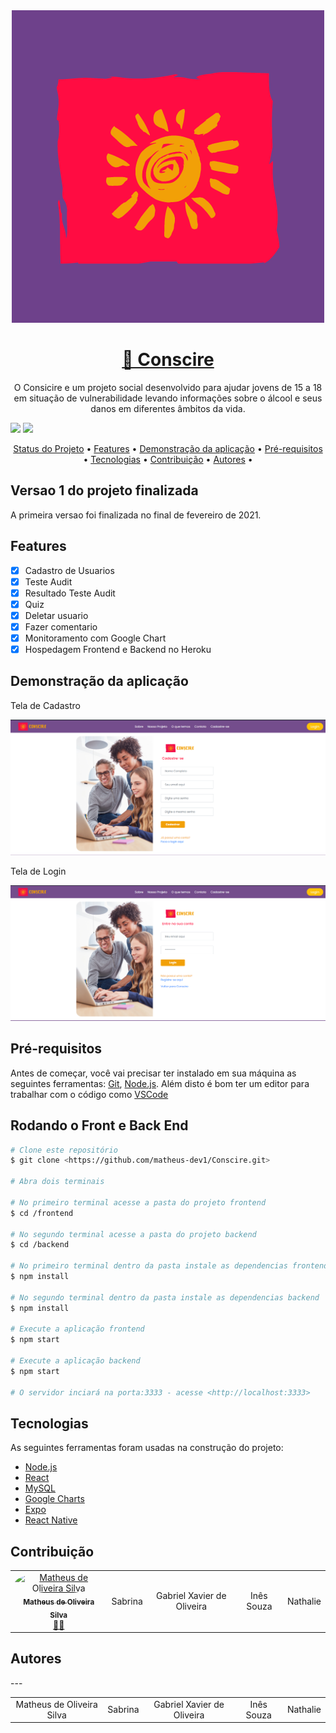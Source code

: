 <div align="center">
  <img src="frontend/src/assets/images/img-logo.png" alt="Logo Conscire"/>
</div>

<h1 align="center">
    <a href="http://conscire-front.herokuapp.com/">🔗 Conscire</a>
</h1>

<p align="center">O Consicire e um projeto social desenvolvido para ajudar jovens de 15 a 18 em situação de vulnerabilidade levando informações sobre o álcool e seus danos em diferentes âmbitos da vida.</p>

<img src="https://img.shields.io/apm/l/react?color=6e418b&style=for-the-badge"/>

<img src="https://img.shields.io/static/v1?label=Sistema&message=Conscire&color=6e418b&style=for-the-badge&logo=ghost"/>

<p align="center">
  <a href="#status-projeto">Status do Projeto</a> •
  <a href="#features">Features</a> •
  <a href="#demonstracao">Demonstração da aplicação</a> •
  <a href="#pre-requisitos">Pré-requisitos</a> •
  <a href="#tecnologias">Tecnologias</a> •
  <a href="#contribuicao">Contribuição</a> •
  <a href="#autores">Autores</a> •
</p>

<h2 id="status-projeto">Versao 1 do projeto finalizada</h2>
<p>A primeira versao foi finalizada no final de fevereiro de 2021.</p>

<h2 id="features">Features</h2>

- [x] Cadastro de Usuarios
- [x] Teste Audit
- [x] Resultado Teste Audit
- [x] Quiz
- [x] Deletar usuario
- [x] Fazer comentario
- [x] Monitoramento com Google Chart
- [x] Hospedagem Frontend e Backend no Heroku

<h2 id="demonstracao">Demonstração da aplicação</h2>

<p>Tela de Cadastro</p>
<img src="frontend/src/assets/images/cadastro.png" alt="Screenshot da tela de Cadastro do Conscire"/>

<p>Tela de Login</p>
<img src="frontend/src/assets/images/login.png" alt="Scerenshot da tela de Login do Conscire"/>

<h2 id="pre-requisitos">Pré-requisitos</h2>

Antes de começar, você vai precisar ter instalado em sua máquina as seguintes ferramentas:
[Git](https://git-scm.com), [Node.js](https://nodejs.org/en/).
Além disto é bom ter um editor para trabalhar com o código como [VSCode](https://code.visualstudio.com/)

<h2>Rodando o Front e Back End</h2>

```bash
# Clone este repositório
$ git clone <https://github.com/matheus-dev1/Conscire.git>

# Abra dois terminais

# No primeiro terminal acesse a pasta do projeto frontend
$ cd /frontend

# No segundo terminal acesse a pasta do projeto backend
$ cd /backend

# No primeiro terminal dentro da pasta instale as dependencias frontend
$ npm install

# No segundo terminal dentro da pasta instale as dependencias backend
$ npm install

# Execute a aplicação frontend
$ npm start

# Execute a aplicação backend
$ npm start

# O servidor inciará na porta:3333 - acesse <http://localhost:3333>
```
<h2 id="tecnologias">Tecnologias</h2>

As seguintes ferramentas foram usadas na construção do projeto:

- [Node.js](https://nodejs.org/en/)
- [React](https://pt-br.reactjs.org/)
- [MySQL](https://www.mysql.com/)
- [Google Charts](https://developers.google.com/chart)
- [Expo](https://expo.io/)
- [React Native](https://reactnative.dev/)

<h2 id=contribuicao>Contribuição</h2>

<table>
  <tr>
    <td align="center"><a href="https://github.com/matheus-dev1"><img style="border-radius: 50%;" src="https://avatars.githubusercontent.com/u/57534542?s=400&u=5a28337eff3323bfcc27e9d08740ed2da263e57a&v=4" width="100px;" alt="Matheus de Oliveira Silva"/><br /><sub><b>Matheus de Oliveira Silva</b></sub></a><br /><a href="https://rocketseat.com.br/" title="Conscire">👨‍🚀</a>
    </td>
    <td align="center">Sabrina</td>
    <td align="center">Gabriel Xavier de Oliveira</td>
    <td align="center">Inês Souza</td>
    <td align="center">Nathalie</td>
  </tr>
</table>

<h2 id="autores">Autores</h2>
---

<table>
  <tr>
    <td align="center">Matheus de Oliveira Silva</td>
    <td align="center">Sabrina</td>
    <td align="center">Gabriel Xavier de Oliveira</td>
    <td align="center">Inês Souza</td>
    <td align="center">Nathalie</td>
  </tr>
</table>
